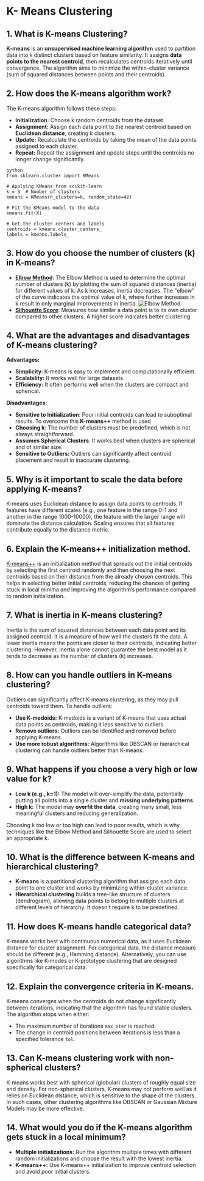# K- Means Clustering

## 1. What is K-means Clustering?
**K-means** is an **unsupervised machine learning algorithm** used to partition data into `k` distinct clusters based on feature similarity.
It assigns **data points to the nearest centroid**, then recalculates centroids iteratively until convergence.
The algorithm aims to minimize the within-cluster variance (sum of squared distances between points and their centroids).

## 2. How does the K-means algorithm work?
The K-means algorithm follows these steps:
- **Initialization:** Choose k random centroids from the dataset.
- **Assignment:** Assign each data point to the nearest centroid based on **Euclidean distance**, creating k clusters.
- **Update:** Recalculate the centroids by taking the mean of the data points assigned to each cluster.
- **Repeat:** Repeat the assignment and update steps until the centroids no longer change significantly.
```
python
from sklearn.cluster import KMeans

# Applying KMeans from scikit-learn
k = 3  # Number of clusters
kmeans = KMeans(n_clusters=k, random_state=42)

# Fit the KMeans model to the data
kmeans.fit(X)

# Get the cluster centers and labels
centroids = kmeans.cluster_centers_
labels = kmeans.labels_
```

## 3. How do you choose the number of clusters (k) in K-means?
- **[Elbow Method](https://www.geeksforgeeks.org/elbow-method-for-optimal-value-of-k-in-kmeans/)**: The Elbow Method is used to determine the optimal number of clusters (k)
  by plotting the sum of squared distances (inertia) for different values of k.
  As k increases, inertia decreases. The "elbow" of the curve indicates the optimal value of k, where further increases in k result in only marginal improvements in inertia.
  ![Elbow Method](https://media.geeksforgeeks.org/wp-content/uploads/20241028173908396970/Elbow-Method.png)
- **[Silhouette Score](https://www.geeksforgeeks.org/silhouette-algorithm-to-determine-the-optimal-value-of-k/?ref=asr4)**: Measures how similar a data point is to its own cluster compared to other clusters.
  A higher score indicates better clustering.

## 4. What are the advantages and disadvantages of K-means clustering?

**Advantages:**
- **Simplicity**: K-means is easy to implement and computationally efficient.
- **Scalability:** It works well for large datasets.
- **Efficiency:** It often performs well when the clusters are compact and spherical.

**Disadvantages:**
- **Sensitive to Initialization**: Poor initial centroids can lead to suboptimal results. To overcome this **K-means++** method is used
- **Choosing k**: The number of clusters must be predefined, which is not always straightforward.
- **Assumes Spherical Clusters**: It works best when clusters are spherical and of similar size.
- **Sensitive to Outliers:** Outliers can significantly affect centroid placement and result in inaccurate clustering.

## 5. Why is it important to scale the data before applying K-means?
K-means uses Euclidean distance to assign data points to centroids. If features have different scales (e.g., one feature in the range 0-1 and another in the range 1000-10000),
the feature with the larger range will dominate the distance calculation. Scaling ensures that all features contribute equally to the distance metric.

## 6. Explain the K-means++ initialization method.
[K-means++](https://www.geeksforgeeks.org/ml-k-means-algorithm/) is an initialization method that spreads out the initial centroids by selecting the first centroid randomly and 
then choosing the next centroids based on their distance from the already chosen centroids. This helps in selecting better initial centroids,
reducing the chances of getting stuck in local minima and improving the algorithm’s performance compared to random initialization.

## 7. What is inertia in K-means clustering?
Inertia is the sum of squared distances between each data point and its assigned centroid. It is a measure of how well the clusters fit the data.
A lower inertia means the points are closer to their centroids, indicating better clustering.
However, inertia alone cannot guarantee the best model as it tends to decrease as the number of clusters (k) increases.

## 8. How can you handle outliers in K-means clustering?
Outliers can significantly affect K-means clustering, as they may pull centroids toward them. To handle outliers:

- **Use K-medoids:** K-medoids is a variant of K-means that uses actual data points as centroids, making it less sensitive to outliers.
- **Remove outliers:** Outliers can be identified and removed before applying K-means.
- **Use more robust algorithms:** Algorithms like DBSCAN or hierarchical clustering can handle outliers better than K-means.

## 9. What happens if you choose a very high or low value for k?
- **Low k (e.g., k=1):** The model will over-simplify the data, potentially putting all points into a single cluster and **missing underlying patterns**.
- **High k:** The model may **overfit the data**, creating many small, less meaningful clusters and reducing generalization.

Choosing k too low or too high can lead to poor results, which is why techniques like the Elbow Method and Silhouette Score are used to select an appropriate k.

## 10. What is the difference between K-means and hierarchical clustering?
- **K-means** is a partitional clustering algorithm that assigns each data point to one cluster and works by minimizing within-cluster variance.
- **Hierarchical clustering** builds a tree-like structure of clusters (dendrogram), allowing data points to belong to multiple clusters at different levels of hierarchy. It doesn't require k to be predefined.

## 11. How does K-means handle categorical data?
K-means works best with continuous numerical data, as it uses Euclidean distance for cluster assignment. For categorical data, the distance measure should be different (e.g., Hamming distance).
Alternatively, you can use algorithms like K-modes or K-prototype clustering that are designed specifically for categorical data.

## 12. Explain the convergence criteria in K-means.
K-means converges when the centroids do not change significantly between iterations, indicating that the algorithm has found stable clusters. The algorithm stops when either:

- The maximum number of iterations `max_iter` is reached.
- The change in centroid positions between iterations is less than a specified tolerance `tol`.

## 13. Can K-means clustering work with non-spherical clusters?
K-means works best with spherical (globular) clusters of roughly equal size and density. For non-spherical clusters, K-means may not perform well as it relies on Euclidean distance,
which is sensitive to the shape of the clusters. In such cases, other clustering algorithms like DBSCAN or Gaussian Mixture Models may be more effective.

## 14. What would you do if the K-means algorithm gets stuck in a local minimum?
- **Multiple initializations:** Run the algorithm multiple times with different random initializations and choose the result with the lowest inertia.
- **K-means++:** Use K-means++ initialization to improve centroid selection and avoid poor initial clusters.

